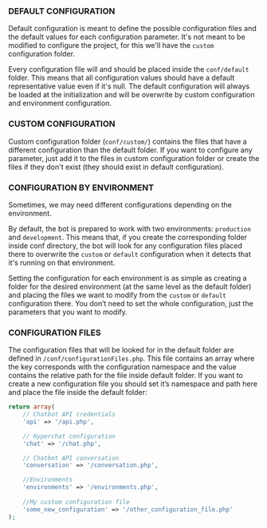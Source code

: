 ### DEFAULT CONFIGURATION
Default configuration is meant to define the possible configuration files and the default values for each configuration parameter. It's not meant to be modified to configure the project, for this we'll have the `custom` configuration folder.

Every configuration file will and should be placed inside the `conf/default` folder.  This means that all configuration values should have a default representative value even if it's null. The default configuration will always be loaded at the initialization and will be overwrite by custom configuration and environment configuration.

### CUSTOM CONFIGURATION
Custom configuration folder (`conf/custom/`) contains the files that have a different configuration than the default folder. If you want to configure any parameter, just add it to the files in custom configuration folder or create the files if they don't exist (they should exist in default configuration).

### CONFIGURATION BY ENVIRONMENT
Sometimes, we may need different configurations depending on the environment.

By default, the bot is prepared to work with two environments: `production` and `development`. This means that, if you create the corresponding folder inside conf directory, the bot will look for any configuration files placed there to overwrite the `custom` or `default` configuration when it detects that it's running on that environment.

Setting the configuration for each environment is as simple as creating a folder for the desired environment (at the same level as the default folder) and placing the files we want to modify from the `custom` or `default` configuration there.
You don’t need to set the whole configuration, just the parameters that you want to modify. 

### CONFIGURATION FILES
The configuration files that will be looked for in the default folder are defined in `/conf/configurationFiles.php`.
This file contains an array where the key corresponds with the configuration namespace and the value contains the relative path for the file inside default folder. If you want to create a new configuration file you should set it’s namespace and path here and place the file inside the default folder:

```php
return array(
    // Chatbot API credentials
    'api' => '/api.php',

    // Hyperchat configuration
    'chat' => '/chat.php',

    // Chatbot API conversation
    'conversation' => '/conversation.php',

    //Environments
    'environments' => '/environments.php',
    
    //My custom configuration file
    'some_new_configuration' => '/other_configuration_file.php'
);
```